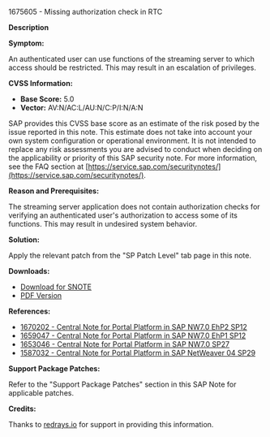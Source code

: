 1675605 - Missing authorization check in RTC

**Description**

**Symptom:**

An authenticated user can use functions of the streaming server to which access should be restricted. This may result in an escalation of privileges.

**CVSS Information:**

- **Base Score:** 5.0
- **Vector:** AV:N/AC:L/AU:N/C:P/I:N/A:N

SAP provides this CVSS base score as an estimate of the risk posed by the issue reported in this note. This estimate does not take into account your own system configuration or operational environment. It is not intended to replace any risk assessments you are advised to conduct when deciding on the applicability or priority of this SAP security note. For more information, see the FAQ section at [https://service.sap.com/securitynotes/](https://service.sap.com/securitynotes/).

**Reason and Prerequisites:**

The streaming server application does not contain authorization checks for verifying an authenticated user's authorization to access some of its functions. This may result in undesired system behavior.

**Solution:**

Apply the relevant patch from the "SP Patch Level" tab page in this note.

**Downloads:**

- [Download for SNOTE](https://notesdownloads.sap.com/note/0040000017376222017)
- [PDF Version](https://userapps.support.sap.com/sap/support/sfm/notes/print/0001675605?language=en-US&token=C28AE4EDD704E5C696CB34933856F2B6)

**References:**

- [1670202 - Central Note for Portal Platform in SAP NW7.0 EhP2 SP12](https://me.sap.com/notes/1670202)
- [1659047 - Central Note for Portal Platform in SAP NW7.0 EhP1 SP12](https://me.sap.com/notes/1659047)
- [1653046 - Central Note for Portal Platform in SAP NW7.0 SP27](https://me.sap.com/notes/1653046)
- [1587032 - Central Note for Portal Platform in SAP NetWeaver 04 SP29](https://me.sap.com/notes/1587032)

**Support Package Patches:**

Refer to the "Support Package Patches" section in this SAP Note for applicable patches.

**Credits:**

Thanks to [redrays.io](https://redrays.io) for support in providing this information.